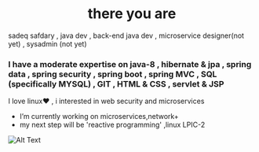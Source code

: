 ### <h1 align='center'>there you are</h1>
sadeq safdary , java dev , back-end java dev , microservice designer(not yet) , sysadmin (not yet)
### I have a moderate expertise on java-8 , hibernate & jpa , spring data , spring security , spring boot , spring MVC , SQL (specifically MYSQL) , GIT , HTML & CSS , servlet & JSP

I love linux:heart: , i interested in web security and microservices
- I’m currently working on microservices,network+
- my next step will be 'reactive programming' ,linux LPIC-2

<span align='center'> ![Alt Text](https://media.giphy.com/media/hsDSL38kAnKYI0gSXo/giphy.gif) </span>
